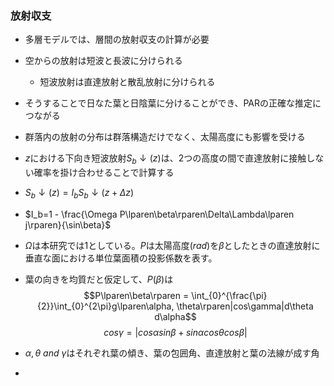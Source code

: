 ### 放射収支
- 多層モデルでは、層間の放射収支の計算が必要
- 空からの放射は短波と長波に分けられる
	- 短波放射は直達放射と散乱放射に分けられる
- そうすることで日なた葉と日陰葉に分けることができ、PARの正確な推定につながる

- 群落内の放射の分布は群落構造だけでなく、太陽高度にも影響を受ける
- $z$における下向き短波放射$S_b\downarrow\lparen z\rparen$は、2つの高度の間で直達放射に接触しない確率を掛け合わせることで計算する
- $S_b\downarrow\lparen z\rparen=I_bS_b\downarrow\lparen z+\Delta z\rparen$
- $I_b=1 - \frac{\Omega P\lparen\beta\rparen\Delta\Lambda\lparen j\rparen}{\sin\beta}$
- $\Omega$は本研究では1としている。$P$は太陽高度$\lparen rad\rparen$を$\beta$としたときの直達放射に垂直な面における単位葉面積の投影係数を表す。
- 葉の向きを均質だと仮定して、$P\lparen\beta\rparen$は$$P\lparen\beta\rparen = \int_{0}^{\frac{\pi}{2}}\int_{0}^{2\pi}g\lparen\alpha, \theta\rparen|cos\gamma|d\theta d\alpha$$
  $$cos\gamma = |cos\alpha sin\beta + sin\alpha cos\theta cos\beta|$$
- $\alpha, \theta \ and\  \gamma$はそれぞれ葉の傾き、葉の包囲角、直達放射と葉の法線が成す角
- 